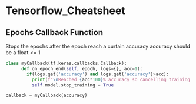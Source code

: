 # Tensorflow_Cheatsheet
## Epochs Callback Function
Stops the epochs after the epoch reach a curtain accuracy
accuracy should be a float <= 1
```py
class myCallback(tf.keras.callbacks.Callback):
      def on_epoch_end(self, epoch, logs={}, acc=1):
        if(logs.get('accuracy') and logs.get('accuracy')>acc):
          print(f"\nReached {acc*100}% accuracy so cancelling training!")
          self.model.stop_training = True

callback = myCallback(accuracy)
```
